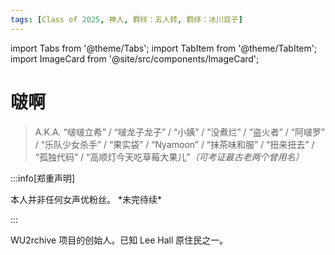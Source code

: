 ```yaml
---
tags: [Class of 2025, 神人, 羁绊：五人转, 羁绊：冰川双子]
---
```


import Tabs from '@theme/Tabs';
import TabItem from '@theme/TabItem';
import ImageCard from '@site/src/components/ImageCard';

# 啵啊

> A.K.A. “啵啵立希” / “啵龙子龙子” / “小姨” / “没煮烂” / “盗火者” / “阿啵罗” / “乐队少女杀手” / “果实袋” / “Nyamoon” / “抹茶味和服” / “扭来扭去” / “孤独代码” / “高顺灯今天吃草莓大果儿”_（可考证最古老两个曾用名）_

:::info[郑重声明]

<Tabs>
  <TabItem value="info-1" label="声明其一">
    本人并非任何女声优粉丝。
  </TabItem>
  <TabItem value="info-2" label="声明其二">
    *未完待续*
  </TabItem>
</Tabs>

:::

WU2rchive 项目的创始人。已知 Lee Hall 原住民之一。

<ImageCard
  image="https://pbs.twimg.com/profile_images/1874478888836829184/KA2oSCI4_400x400.jpg"
  title="“佛和神啊”"
  link="https://space.bilibili.com/12591466"
  maxWidth="240px"
/>

<br/>
